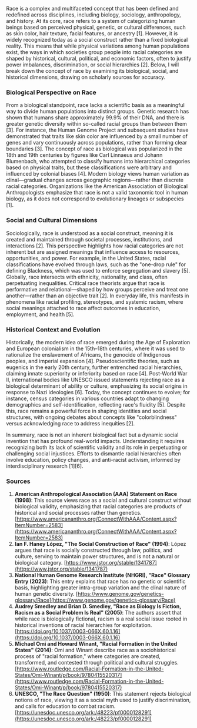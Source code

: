 Race is a complex and multifaceted concept that has been defined and redefined across disciplines, including biology, sociology, anthropology, and history. At its core, race refers to a system of categorizing human beings based on perceived physical, genetic, or cultural differences, such as skin color, hair texture, facial features, or ancestry [1]. However, it is widely recognized today as a social construct rather than a fixed biological reality. This means that while physical variations among human populations exist, the ways in which societies group people into racial categories are shaped by historical, cultural, political, and economic factors, often to justify power imbalances, discrimination, or social hierarchies [2]. Below, I will break down the concept of race by examining its biological, social, and historical dimensions, drawing on scholarly sources for accuracy.

### Biological Perspective on Race
From a biological standpoint, race lacks a scientific basis as a meaningful way to divide human populations into distinct groups. Genetic research has shown that humans share approximately 99.9% of their DNA, and there is greater genetic diversity within so-called racial groups than between them [3]. For instance, the Human Genome Project and subsequent studies have demonstrated that traits like skin color are influenced by a small number of genes and vary continuously across populations, rather than forming clear boundaries [3]. The concept of race as biological was popularized in the 18th and 19th centuries by figures like Carl Linnaeus and Johann Blumenbach, who attempted to classify humans into hierarchical categories based on physical traits, but these classifications were arbitrary and influenced by colonial biases [4]. Modern biology views human variation as clinal—gradual changes across geographic regions—rather than discrete racial categories. Organizations like the American Association of Biological Anthropologists emphasize that race is not a valid taxonomic tool in human biology, as it does not correspond to evolutionary lineages or subspecies [1].

### Social and Cultural Dimensions
Sociologically, race is understood as a social construct, meaning it is created and maintained through societal processes, institutions, and interactions [2]. This perspective highlights how racial categories are not inherent but are assigned meanings that influence access to resources, opportunities, and power. For example, in the United States, racial classifications have evolved through laws, such as the "one-drop rule" for defining Blackness, which was used to enforce segregation and slavery [5]. Globally, race intersects with ethnicity, nationality, and class, often perpetuating inequalities. Critical race theorists argue that race is performative and relational—shaped by how groups perceive and treat one another—rather than an objective trait [2]. In everyday life, this manifests in phenomena like racial profiling, stereotypes, and systemic racism, where social meanings attached to race affect outcomes in education, employment, and health [5].

### Historical Context and Evolution
Historically, the modern idea of race emerged during the Age of Exploration and European colonialism in the 15th–18th centuries, where it was used to rationalize the enslavement of Africans, the genocide of Indigenous peoples, and imperial expansion [4]. Pseudoscientific theories, such as eugenics in the early 20th century, further entrenched racial hierarchies, claiming innate superiority or inferiority based on race [4]. Post-World War II, international bodies like UNESCO issued statements rejecting race as a biological determinant of ability or culture, emphasizing its social origins in response to Nazi ideologies [6]. Today, the concept continues to evolve; for instance, census categories in various countries adapt to changing demographics and self-identification, reflecting race's fluidity [5]. Despite this, race remains a powerful force in shaping identities and social structures, with ongoing debates about concepts like "colorblindness" versus acknowledging race to address inequities [2].

In summary, race is not an inherent biological fact but a dynamic social invention that has profound real-world impacts. Understanding it requires recognizing both its lack of scientific validity and its role in perpetuating or challenging social injustices. Efforts to dismantle racial hierarchies often involve education, policy changes, and anti-racist activism, informed by interdisciplinary research [1][6].

### Sources
1. **American Anthropological Association (AAA) Statement on Race (1998)**: This source views race as a social and cultural construct without biological validity, emphasizing that racial categories are products of historical and social processes rather than genetics. [https://www.americananthro.org/ConnectWithAAA/Content.aspx?ItemNumber=2583](https://www.americananthro.org/ConnectWithAAA/Content.aspx?ItemNumber=2583)  
2. **Ian F. Haney López, "The Social Construction of Race" (1994)**: López argues that race is socially constructed through law, politics, and culture, serving to maintain power structures, and is not a natural or biological category. [https://www.jstor.org/stable/1341787](https://www.jstor.org/stable/1341787)  
3. **National Human Genome Research Institute (NHGRI), "Race" Glossary Entry (2023)**: This entry explains that race has no genetic or scientific basis, highlighting greater intra-group variation and the clinal nature of human genetic diversity. [https://www.genome.gov/genetics-glossary/Race](https://www.genome.gov/genetics-glossary/Race)  
4. **Audrey Smedley and Brian D. Smedley, "Race as Biology Is Fiction, Racism as a Social Problem Is Real" (2005)**: The authors assert that while race is biologically fictional, racism is a real social issue rooted in historical inventions of racial hierarchies for exploitation. [https://doi.org/10.1037/0003-066X.60.1.16](https://doi.org/10.1037/0003-066X.60.1.16)  
5. **Michael Omi and Howard Winant, "Racial Formation in the United States" (2014)**: Omi and Winant describe race as a sociohistorical process of "racial formation," where categories are created, transformed, and contested through political and cultural struggles. [https://www.routledge.com/Racial-Formation-in-the-United-States/Omi-Winant/p/book/9780415520317](https://www.routledge.com/Racial-Formation-in-the-United-States/Omi-Winant/p/book/9780415520317)  
6. **UNESCO, "The Race Question" (1950)**: This statement rejects biological notions of race, viewing it as a social myth used to justify discrimination, and calls for education to combat racism. [https://unesdoc.unesco.org/ark:/48223/pf0000128291](https://unesdoc.unesco.org/ark:/48223/pf0000128291)